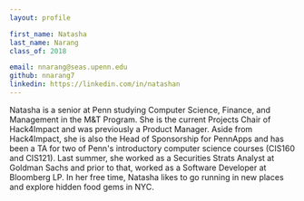 ```yaml
---
layout: profile

first_name: Natasha
last_name: Narang
class_of: 2018

email: nnarang@seas.upenn.edu
github: nnarang7
linkedin: https://linkedin.com/in/natashan
---
```


Natasha is a senior at Penn studying Computer Science, Finance, and Management in the M&T Program. She is the current Projects Chair of Hack4Impact and was previously a Product Manager. Aside from Hack4Impact, she is also the Head of Sponsorship for PennApps and has been a TA for two of Penn's introductory computer science courses (CIS160 and CIS121). Last summer, she worked as a Securities Strats Analyst at Goldman Sachs and prior to that, worked as a Software Developer at Bloomberg LP. In her free time, Natasha likes to go running in new places and explore hidden food gems in NYC.
